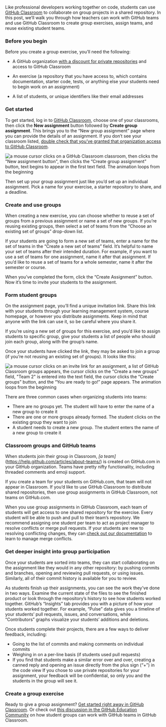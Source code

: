 Like professional developers working together on code, students can use [GitHub Classroom](https://classroom.github.com/) to collaborate on group projects in a shared repository. In this post, we’ll walk you through how teachers can work with GitHub teams and use GitHub Classroom to create group exercises, assign teams, and reuse existing student teams.

### Before you begin
Before you create a group exercise, you’ll need the following:

- A GitHub organization [with a discount for private repositories](https://education.github.com/discount_requests/new) and access to GitHub Classroom

- An exercise (a repository that you have access to, which contains documentation, starter code, tests, or anything else your students need to begin work on an assignment)

- A list of students, or unique identifiers like their email addresses

### Get started
To get started, log in to [GitHub Classroom](https://classroom.github.com/), choose one of your classrooms, then click the **New assignment** button followed by **Create group assignment**. This brings you to the “New group assignment” page where you can provide the details of an assignment. If you don’t see your classroom listed, [double check that you’ve granted that organization access to GitHub Classroom](https://help.github.com/articles/approving-oauth-apps-for-your-organization/).

![a mouse cursor clicks on a GitHub Classroom classroom, then clicks the "New assignment button", then clicks the “Create group assignment” button, text begins to appear in the first text field. The animation loops from the beginning](https://user-images.githubusercontent.com/1874003/37045015-f8ea30f4-2132-11e8-90a9-e60fb8cd06c6.gif)

Then set up your group assignment just like you’d set up an individual assignment. Pick a name for your exercise, a starter repository to share, and a deadline.

### Create and use groups
When creating a new exercise, you can choose whether to reuse a set of groups from a previous assignment or name a set of new groups. If you’re reusing existing groups, then select a set of teams from the “Choose an existing set of groups” drop-down list.

If your students are going to form a new set of teams, enter a name for the set of teams in the “Create a new set of teams” field. It’s helpful to name your set of teams after their intended duration. For example, if you want to use a set of teams for one assignment, name it after that assignment. If you’d like to reuse a set of teams for a whole semester, name it after the semester or course.

When you’ve completed the form, click the “Create Assignment” button. Now it’s time to invite your students to the assignment.

### Form student groups
On the assignment page, you’ll find a unique invitation link. Share this link with your students through your learning management system, course homepage, or however you distribute assignments. Keep in mind that anyone with the link can use it, so be careful where you share it.

If you’re using a new set of groups for this exercise, and you’d like to assign students to specific group, give your students a list of people who should join each group, along with the group’s name.

Once your students have clicked the link, they may be asked to join a group (if you’re not reusing an existing set of groups). It looks like this:

![a mouse cursor clicks on an invite link for an assignment, a list of GitHub Classroom groups appears, the cursor clicks on the "Create a new groups" field, "Team 2" is entered into the text field, the cursor clicks the “Create groups” button, and the “You are ready to go!” page appears. The animation loops from the beginning](https://user-images.githubusercontent.com/1874003/37045016-f8fd099a-2132-11e8-9c24-060cc4125bf8.gif)

There are three common cases when organizing students into teams:

- There are no groups yet. The student will have to enter the name of a new group to create it
- There are one or more groups already formed. The student clicks on the existing group they want to join
- A student needs to create a new group. The student enters the name of a new group to create it

### Classroom groups and GitHub teams
When students join their group in Classroom, _[a team]_(https://help.github.com/articles/about-teams/) is created on GitHub.com in your GitHub organization. Teams have pretty nifty functionality, including threaded comments and emoji support.

If you create a team for your students on GitHub.com, that team will not appear in Classroom. If you’d like to use GitHub Classroom to distribute shared repositories, then use group assignments in GitHub Classroom, not teams on GitHub.com.

When you use group assignments in GitHub Classroom, each team of students will get access to one shared repository for the exercise. Every student will be able to push and pull to their team’s repository. We recommend assigning one student per team to act as project manager to resolve conflicts or merge pull requests. If your students are new to resolving conflicting changes, they can [check out our documentation](https://services.github.com/on-demand/merge-conflicts/) to learn to manage merge conflicts.

### Get deeper insight into group participation
Once your students are sorted into teams, they can start collaborating on the assignment like they would in any other repository: by pushing commits and branches, opening and reviewing pull requests, or using issues. Similarly, all of their commit history is available for you to review.

As students finish up their assignments, you can see the work they’ve done in two ways. Examine the current state of the files to see the finished product or look through the repository’s history to see how students worked together. GitHub’s “Insights” tab provides you with a picture of how your students worked together. For example, “Pulse” data gives you a timeline of your students’ pull requests, issues, and conversations, while “Contributors” graphs visualize your students’ additions and deletions.

Once students complete their projects, there are a few ways to deliver feedback, including:

- Going to the list of commits and making comments on individual commits
- Weighing in on a per-line basis (if students used pull requests)
- If you find that students make a similar error over and over, creating a canned reply and opening an issue directly from the plus sign (“+”) in the code view
If you chose to use private repositories for your assignment, your feedback will be confidential, so only you and the students in the group will see it.

### Create a group exercise
Ready to give a group assignment? [Get started right away in GitHub Classroom](https://classroom.github.com/). Or check out [this discussion in the GitHub Education Community](https://education.github.community/t/using-existing-teams-in-group-assignments/6999) on how student groups can work with GitHub teams in GitHub Classroom.
